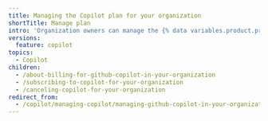 ```yaml
---
title: Managing the Copilot plan for your organization
shortTitle: Manage plan
intro: 'Organization owners can manage the {% data variables.product.prodname_copilot_short %} plan for their organization.'
versions:
  feature: copilot
topics:
  - Copilot
children:
  - /about-billing-for-github-copilot-in-your-organization
  - /subscribing-to-copilot-for-your-organization
  - /canceling-copilot-for-your-organization
redirect_from:
  - /copilot/managing-copilot/managing-github-copilot-in-your-organization/managing-the-copilot-subscription-for-your-organization
---
```


